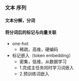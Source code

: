 ### 文本 序列

#### 文本分解，分词

#### 将分词后的标记与向量关联

- one-hot
    - 稀疏，高维，硬编码
- 标记嵌入（token embedding）
    - 密集，低维，从数据学习
    - 1.完成主任务同时学习词嵌入
    - 2.预训练词嵌入